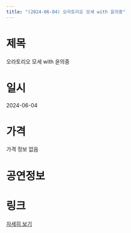 ```yaml
---
title: "(2024-06-04) 오라토리오 모세 with 윤의중"
---
```


# 제목
오라토리오 모세 with 윤의중

# 일시
2024-06-04

# 가격
가격 정보 없음

# 공연정보
  
  


# 링크
[자세히 보기](https://www.sac.or.kr/site/main/show/show_view?SN=66515 "https://www.sac.or.kr/site/main/show/show_view?SN=66515")
